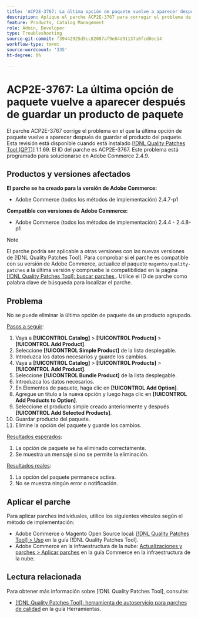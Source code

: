 ```yaml
---
title: 'ACP2E-3767: La última opción de paquete vuelve a aparecer después de guardar un producto de paquete'
description: Aplique el parche ACP2E-3767 para corregir el problema de Adobe Commerce en el que no se pudo eliminar la última opción de paquete en un producto agrupado.
feature: Products, Catalog Management
role: Admin, Developer
type: Troubleshooting
source-git-commit: f39442925d9cc82087af9e84d91137a0fcd0ec14
workflow-type: tm+mt
source-wordcount: '335'
ht-degree: 0%

---
```



# ACP2E-3767: La última opción de paquete vuelve a aparecer después de guardar un producto de paquete

El parche ACP2E-3767 corrige el problema en el que la última opción de paquete vuelve a aparecer después de guardar el producto del paquete. Esta revisión está disponible cuando está instalado [[!DNL Quality Patches Tool (QPT)]](/help/tools/quality-patches-tool/quality-patches-tool-to-self-serve-quality-patches.md) 1.1.69. El ID del parche es ACP2E-3767. Este problema está programado para solucionarse en Adobe Commerce 2.4.9.

## Productos y versiones afectados

**El parche se ha creado para la versión de Adobe Commerce:**

* Adobe Commerce (todos los métodos de implementación) 2.4.7-p1

**Compatible con versiones de Adobe Commerce:**

* Adobe Commerce (todos los métodos de implementación) 2.4.4 - 2.4.8-p1

>[!NOTE]
>
>El parche podría ser aplicable a otras versiones con las nuevas versiones de [!DNL Quality Patches Tool]. Para comprobar si el parche es compatible con su versión de Adobe Commerce, actualice el paquete `magento/quality-patches` a la última versión y compruebe la compatibilidad en la página [[!DNL Quality Patches Tool]: buscar parches ](https://experienceleague.adobe.com/tools/commerce-quality-patches/index.html?lang=es). Utilice el ID de parche como palabra clave de búsqueda para localizar el parche.

## Problema

No se puede eliminar la última opción de paquete de un producto agrupado.

<u>Pasos a seguir</u>:

1. Vaya a **[!UICONTROL Catalog]** > **[!UICONTROL Products]** > **[!UICONTROL Add Product]**.
1. Seleccione **[!UICONTROL Simple Product]** de la lista desplegable.
1. Introduzca los datos necesarios y guarde los cambios.
1. Vaya a **[!UICONTROL Catalog]** > **[!UICONTROL Products]** > **[!UICONTROL Add Product]**.
1. Seleccione **[!UICONTROL Bundle Product]** de la lista desplegable.
1. Introduzca los datos necesarios.
1. En Elementos de paquete, haga clic en **[!UICONTROL Add Option]**.
1. Agregue un título a la nueva opción y luego haga clic en **[!UICONTROL Add Products to Option]**.
1. Seleccione el producto simple creado anteriormente y después **[!UICONTROL Add Selected Products]**.
1. Guardar producto del paquete.
1. Elimine la opción del paquete y guarde los cambios.

<u>Resultados esperados</u>:

1. La opción de paquete se ha eliminado correctamente.
1. Se muestra un mensaje si no se permite la eliminación.

<u>Resultados reales</u>:

1. La opción del paquete permanece activa.
1. No se muestra ningún error o notificación.

## Aplicar el parche

Para aplicar parches individuales, utilice los siguientes vínculos según el método de implementación:

* Adobe Commerce o Magento Open Source local: [[!DNL Quality Patches Tool] > Uso](/help/tools/quality-patches-tool/usage.md) en la guía [!DNL Quality Patches Tool].
* Adobe Commerce en la infraestructura de la nube: [Actualizaciones y parches > Aplicar parches](https://experienceleague.adobe.com/docs/commerce-cloud-service/user-guide/develop/upgrade/apply-patches.html?lang=es) en la guía Commerce en la infraestructura de la nube.

## Lectura relacionada

Para obtener más información sobre [!DNL Quality Patches Tool], consulte:

* [[!DNL Quality Patches Tool]: herramienta de autoservicio para parches de calidad](/help/tools/quality-patches-tool/quality-patches-tool-to-self-serve-quality-patches.md) en la guía Herramientas.
